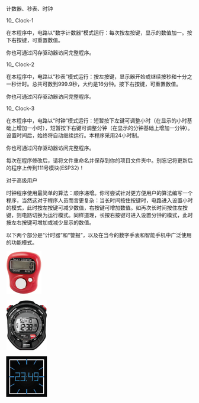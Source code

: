 计数器、秒表、时钟

10_ Clock-1

在本程序中，电路以“数字计数器”模式运行：每次按左按键，显示的数值加一。按下右按键，可重置数值。

你也可通过闪存驱动器访问完整程序。

10_ Clock-2

在本程序中，电路以“秒表”模式运行：按左按键，显示器开始或继续按秒和十分之一秒计时。总共可数到999.9秒，大约是16分钟。按下右按键，可重置数值。

你也可通过闪存驱动器访问完整程序。

10_ Clock-3

在本程序中，电路以“时钟”模式运行：短暂按下左键可调整小时（在显示的小时基础上增加一小时），短暂按下右键可调整分钟（在显示的分钟基础上增加一分钟）。设置时间后，始终将自动继续运行。本程序采用24小时制。

你也可通过闪存驱动器访问完整程序。

每次在程序修改后，请将文件重命名并保存到你的项目文件夹中。别忘记将更新后的程序上传到111号模块(ESP32)！

对于高级用户

时钟程序使用最简单的算法：顺序递增。你可尝试针对更方便用户的算法编写一个程序，当然这对于程序人员而言更复杂：当长时间按住按键时，电路进入设置小时的模式，此时按左按键可减少数值，右按键可增加数值。如再次长时间按住左按键，则电路切换为运行模式。同样道理，长按右按键可进入设置分钟的模式，此时按左右按键可增加或减少显示的数值。

以下两个部分是“计时器”和“警报”，以及在当今的数字手表和智能手机中广泛使用的功能模式。

![](089p1.png)

![](089p2.png)

![](089p3.png)